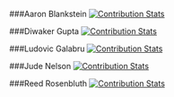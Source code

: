 ###Aaron Blankstein
[![Contribution Stats](https://github-contribution-stats.vercel.app/api/?username=kantai)](https://github.com/LordDashMe/github-contribution-stats/)

###Diwaker Gupta
[![Contribution Stats](https://github-contribution-stats.vercel.app/api/?username=diwakergupta)](https://github.com/LordDashMe/github-contribution-stats/)

###Ludovic Galabru
[![Contribution Stats](https://github-contribution-stats.vercel.app/api/?username=lgalabru)](https://github.com/LordDashMe/github-contribution-stats/)

###Jude Nelson
[![Contribution Stats](https://github-contribution-stats.vercel.app/api/?username=jcnelson)](https://github.com/LordDashMe/github-contribution-stats/)

###Reed Rosenbluth
[![Contribution Stats](https://github-contribution-stats.vercel.app/api/?username=reedrosenbluth)](https://github.com/LordDashMe/github-contribution-stats/)
